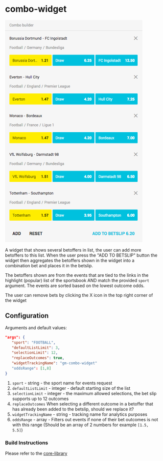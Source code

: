 # combo-widget

![](https://github.com/kambi-sportsbook-widgets/combo-widget/blob/master/screenshot.png?raw=true)

A widget that shows several betoffers in list, the user can add more betoffers to this list. When the user press the "ADD TO BETSLIP" button the widget then aggregates the betoffers shown in the widget into a combination bet and places it in the betslip.

The betoffers shown are from the events that are tied to the links in the highlight (popular) list of the sportsbook AND match the provided `sport` argument. The events are sorted based on the lowest outcome odds.

The user can remove bets by clicking the X icon in the top right corner of the widget

## Configuration

Arguments and default values:
```json
"args": {
   "sport": "FOOTBALL",
   "defaultListLimit": 3,
   "selectionLimit": 12,
   "replaceOutcomes": true,
   "widgetTrackingName": "gm-combo-widget"
   "oddsRange": [1,8]
}
```

1. `sport` - string - the sport name for events request
2. `defaultListLimit` - integer - default starting size of the list
3. `selectionLimit` - integer - the maximum allowed selections, the bet slip supports up to 12 outcomes
4. `replaceOutcomes` When selecting a different outcome in a betoffer that has already been added to the betslip, should we replace it?
5. `widgetTrackingName` - string - tracking name for analytics purposes
6. `oddsRange` - array - Filters out events if none of their bet outcomes is not with this range (Should be an array of 2 numbers for example `[1.5, 5.5]`)


### Build Instructions

Please refer to the [core-library](https://github.com/kambi-sportsbook-widgets/widget-core-library)
